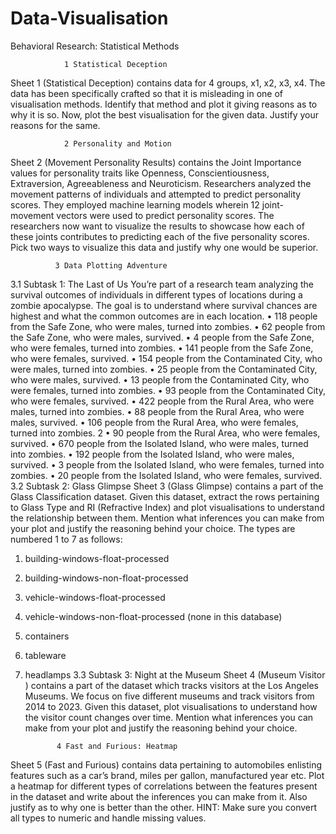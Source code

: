 # Data-Visualisation
Behavioral Research: Statistical Methods

                1 Statistical Deception
Sheet 1 (Statistical Deception) contains data for 4 groups, x1, x2, x3, x4.
The data has been specifically crafted so that it is misleading in one of
visualisation methods. Identify that method and plot it giving reasons as to
why it is so.
Now, plot the best visualisation for the given data. Justify your reasons
for the same.

                2 Personality and Motion
Sheet 2 (Movement Personality Results) contains the Joint Importance values
for personality traits like Openness, Conscientiousness, Extraversion, Agreeableness and Neuroticism.
Researchers analyzed the movement patterns of individuals and attempted
to predict personality scores. They employed machine learning models wherein
12 joint-movement vectors were used to predict personality scores.
The researchers now want to visualize the results to showcase how each
of these joints contributes to predicting each of the five personality scores.
Pick two ways to visualize this data and justify why one would be superior.

              3 Data Plotting Adventure
3.1 Subtask 1: The Last of Us
You’re part of a research team analyzing the survival outcomes of individuals
in different types of locations during a zombie apocalypse. The goal is to understand where survival chances are highest and what the common outcomes
are in each location.
• 118 people from the Safe Zone, who were males, turned into zombies.
• 62 people from the Safe Zone, who were males, survived.
• 4 people from the Safe Zone, who were females, turned into zombies.
• 141 people from the Safe Zone, who were females, survived.
• 154 people from the Contaminated City, who were males, turned into
zombies.
• 25 people from the Contaminated City, who were males, survived.
• 13 people from the Contaminated City, who were females, turned into
zombies.
• 93 people from the Contaminated City, who were females, survived.
• 422 people from the Rural Area, who were males, turned into zombies.
• 88 people from the Rural Area, who were males, survived.
• 106 people from the Rural Area, who were females, turned into zombies.
2
• 90 people from the Rural Area, who were females, survived.
• 670 people from the Isolated Island, who were males, turned into zombies.
• 192 people from the Isolated Island, who were males, survived.
• 3 people from the Isolated Island, who were females, turned into zombies.
• 20 people from the Isolated Island, who were females, survived.
3.2 Subtask 2: Glass Glimpse
Sheet 3 (Glass Glimpse) contains a part of the Glass Classification dataset.
Given this dataset, extract the rows pertaining to Glass Type and RI
(Refractive Index) and plot visualisations to understand the relationship between them. Mention what inferences you can make from your plot and
justify the reasoning behind your choice.
The types are numbered 1 to 7 as follows:
1. building-windows-float-processed
2. building-windows-non-float-processed
3. vehicle-windows-float-processed
4. vehicle-windows-non-float-processed (none in this database)
5. containers
6. tableware
7. headlamps
3.3 Subtask 3: Night at the Museum
Sheet 4 (Museum Visitor ) contains a part of the dataset which tracks visitors
at the Los Angeles Museums. We focus on five different museums and track
visitors from 2014 to 2023.
Given this dataset, plot visualisations to understand how the visitor count
changes over time. Mention what inferences you can make from your plot
and justify the reasoning behind your choice.

              4 Fast and Furious: Heatmap
Sheet 5 (Fast and Furious) contains data pertaining to automobiles enlisting
features such as a car’s brand, miles per gallon, manufactured year etc.
Plot a heatmap for different types of correlations between the features
present in the dataset and write about the inferences you can make from it.
Also justify as to why one is better than the other.
HINT: Make sure you convert all types to numeric and handle missing
values.
